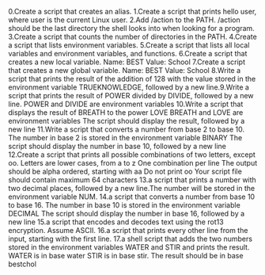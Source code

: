 0.Create a script that creates an alias.
1.Create a script that prints hello user, where user is the current Linux user.
2.Add /action to the PATH. /action should be the last directory the shell looks into when looking for a program.
3.Create a script that counts the number of directories in the PATH.
4.Create a script that lists environment variables.
5.Create a script that lists all local variables and environment variables, and functions.
6.Create a script that creates a new local variable.
Name: BEST
Value: School
7.Create a script that creates a new global variable.
Name: BEST
Value: School
8.Write a script that prints the result of the addition of 128 with the value stored in the environment variable TRUEKNOWLEDGE, followed by a new line.9.Write a script that prints the result of POWER divided by DIVIDE, followed by a new line.
POWER and DIVIDE are environment variables
10.Write a script that displays the result of BREATH to the power LOVE
BREATH and LOVE are environment variables
The script should display the result, followed by a new line
11.Write a script that converts a number from base 2 to base 10.
The number in base 2 is stored in the environment variable BINARY
The script should display the number in base 10, followed by a new line
12.Create a script that prints all possible combinations of two letters, except oo.
Letters are lower cases, from a to z
One combination per line
The output should be alpha ordered, starting with aa
Do not print oo
Your script file should contain maximum 64 characters
13.a script that prints a number with two decimal places, followed by a new line.The number will be stored in the environment variable NUM.
14.a script that converts a number from base 10 to base 16.
The number in base 10 is stored in the environment variable DECIMAL
The script should display the number in base 16, followed by a new line
15.a script that encodes and decodes text using the rot13 encryption. Assume ASCII.
16.a script that prints every other line from the input, starting with the first line.
17.a shell script that adds the two numbers stored in the environment variables WATER and STIR and prints the result.
WATER is in base water
STIR is in base stir.
The result should be in base bestchol
